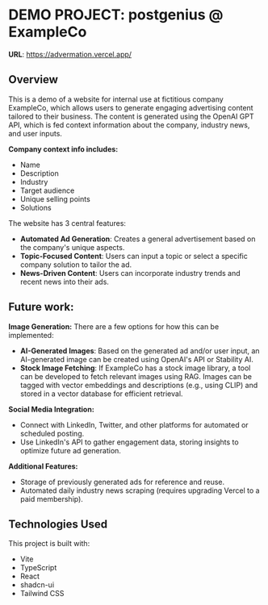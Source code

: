 
# DEMO PROJECT: postgenius @ ExampleCo

**URL**: https://advermation.vercel.app/

## Overview
This is a demo of a website for internal use at fictitious company ExampleCo, which allows users to generate engaging advertising content tailored to their business. The content is generated using the OpenAI GPT API, which is fed context information about the company, industry news, and user inputs.

**Company context info includes:**
- Name
- Description
- Industry
- Target audience
- Unique selling points
- Solutions

The website has 3 central features:
- **Automated Ad Generation**: Creates a general advertisement based on the company's unique aspects.
- **Topic-Focused Content**: Users can input a topic or select a specific company solution to tailor the ad.
- **News-Driven Content**: Users can incorporate industry trends and recent news into their ads.

## Future work:

**Image Generation:**
There are a few options for how this can be implemented:
- **AI-Generated Images**: Based on the generated ad and/or user input, an AI-generated image can be created using OpenAI's API or Stability AI.
- **Stock Image Fetching**: If ExampleCo has a stock image library, a tool can be developed to fetch relevant images using RAG. Images can be tagged with vector embeddings and descriptions (e.g., using CLIP) and stored in a vector database for efficient retrieval.

**Social Media Integration:**
- Connect with LinkedIn, Twitter, and other platforms for automated or scheduled posting.
- Use LinkedIn's API to gather engagement data, storing insights to optimize future ad generation.

**Additional Features:**
- Storage of previously generated ads for reference and reuse.
- Automated daily industry news scraping (requires upgrading Vercel to a paid membership).

## Technologies Used

This project is built with:
- Vite
- TypeScript
- React
- shadcn-ui
- Tailwind CSS
